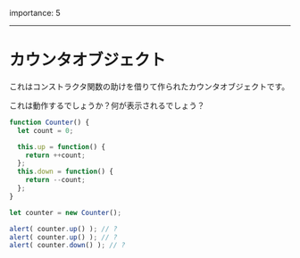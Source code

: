 importance: 5

---

# カウンタオブジェクト

これはコンストラクタ関数の助けを借りて作られたカウンタオブジェクトです。

これは動作するでしょうか？何が表示されるでしょう？

```js
function Counter() {
  let count = 0;

  this.up = function() {
    return ++count;
  };
  this.down = function() {
    return --count;
  };
}

let counter = new Counter();

alert( counter.up() ); // ?
alert( counter.up() ); // ?
alert( counter.down() ); // ?
```
